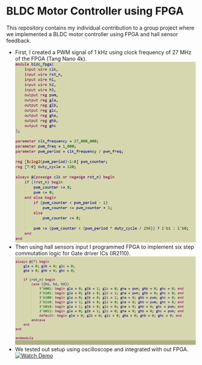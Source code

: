 # BLDC Motor Controller using FPGA
This repository contains my individual contribution to a group project where we implemented a BLDC motor controller using FPGA and hall sensor feedback.
- First, I created a PWM signal of 1 kHz using clock frequency of 27 MHz of the FPGA (Tang Nano 4k).
![PWM](Images&Video/pwm_generation.png)
- Then using hall sensors input I programmed FPGA to implement six step commutation logic for Gate driver ICs (IR2110).
![SixStep](Images&Video/six_step_commutation.png)
- We tested out setup using oscilloscope and integrated with out FPGA.
[![Watch Demo](https://img.youtube.com/vi/Jrmsi-v2h4o.jpg)](https://www.youtube.com/shorts/Jrmsi-v2h4o)
